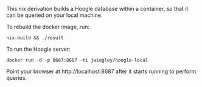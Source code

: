 This nix derivation builds a Hoogle database within a container, so that it can
be queried on your local machine.

To rebuild the docker image, run:

    nix-build && ./result

To run the Hoogle server:

    docker run -d -p 8687:8687 -ti jwiegley/hoogle-local

Point your browser at http://localhost:8687 after it starts running to
perform queries.
